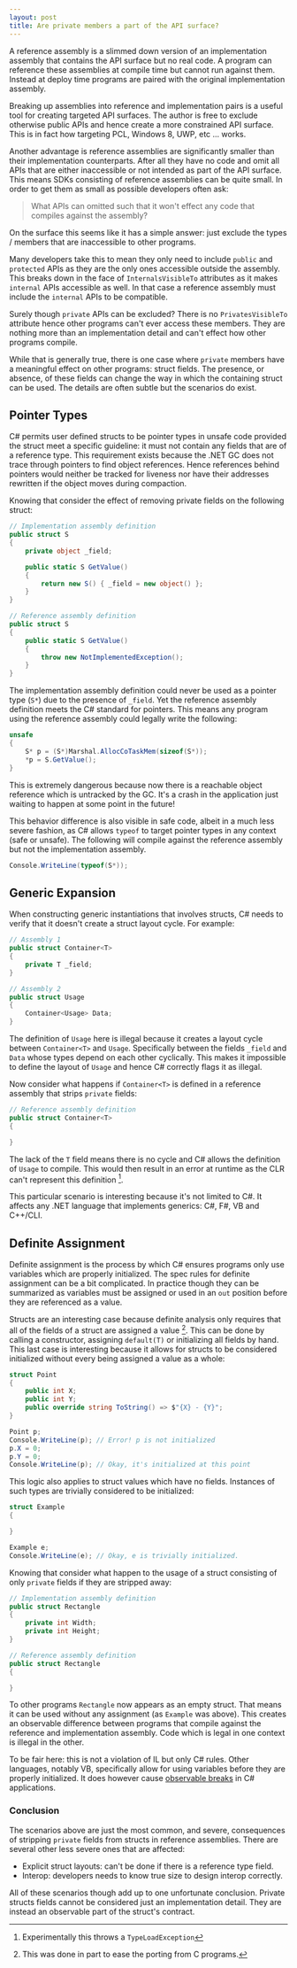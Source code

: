 ```yaml
---
layout: post
title: Are private members a part of the API surface?
---
```


A reference assembly is a slimmed down version of an implementation assembly that contains the API surface but no real code.  A program can reference these assemblies at compile time but cannot run against them.  Instead at deploy time programs are paired with the original implementation assembly.

Breaking up assemblies into reference and implementation pairs is a useful tool for creating targeted API surfaces.  The author is free to exclude otherwise public APIs and hence create a more constrained API surface. This is in fact how targeting PCL, Windows 8, UWP, etc ... works.  

Another advantage is reference assemblies are significantly smaller than their implementation counterparts.  After all they have no code and omit all APIs that are either inaccessible or not intended as part of the API surface.  This means SDKs consisting of reference assemblies can be quite small.  In order to get them as small as possible developers often ask:

> What APIs can omitted such that it won't effect any code that compiles against the assembly?  

On the surface this seems like it has a simple answer: just exclude the types / members that are inaccessible to other programs.

Many developers take this to mean they only need to include `public` and `protected` APIs as they are the only ones accessible outside the assembly.  This breaks down in the face of `InternalsVisibleTo` attributes as it makes `internal` APIs accessible as well.  In that case a reference assembly must include the `internal` APIs to be compatible.

Surely though `private` APIs can be excluded?  There is no `PrivatesVisibleTo` attribute hence other programs can't ever access these members. They are nothing more than an implementation detail and can't effect how other programs compile.

While that is generally true, there is one case where `private` members have a meaningful effect on other programs: struct fields.  The presence, or absence, of these fields can change the way in which the containing struct can be used.  The details are often subtle but the scenarios do exist.

## Pointer Types

C# permits user defined structs to be pointer types in unsafe code provided the struct meet a specific guideline: it must not contain any fields that are of a reference type.  This requirement exists because the .NET GC does not trace through pointers to find object references.  Hence references behind pointers would neither be tracked for liveness nor have their addresses rewritten if the object moves during compaction.

Knowing that consider the effect of removing private fields on the following struct:

``` csharp
// Implementation assembly definition
public struct S
{
    private object _field;

    public static S GetValue()
    {
        return new S() { _field = new object() };
    }
}

// Reference assembly definition
public struct S
{
    public static S GetValue()
    {
        throw new NotImplementedException();
    }
}
```

The implementation assembly definition could never be used as a pointer type (`S*`) due to the presence of `_field`.  Yet the reference assembly definition meets the C# standard for pointers.  This means any program using the reference assembly could legally write the following:

``` csharp
unsafe
{
    S* p = (S*)Marshal.AllocCoTaskMem(sizeof(S*));
    *p = S.GetValue();
}
```

This is extremely dangerous because now there is a reachable object reference which is untracked by the GC.  It's a crash in the application just waiting to happen at some point in the future!

This behavior difference is also visible in safe code, albeit in a much less severe fashion, as C# allows `typeof` to target pointer types in any context (safe or unsafe).  The following will compile against the reference assembly but not the implementation assembly.

``` csharp
Console.WriteLine(typeof(S*));
```

## Generic Expansion

When constructing generic instantiations that involves structs, C# needs to verify that it doesn't create a struct layout cycle.  For example:

``` csharp
// Assembly 1
public struct Container<T>
{
    private T _field;
}

// Assembly 2
public struct Usage
{
    Container<Usage> Data;
}
```

The definition of `Usage` here is illegal because it creates a layout cycle between `Container<T>` and `Usage`.  Specifically between the fields `_field` and `Data` whose types depend on each other cyclically.  This makes it impossible to define the layout of `Usage` and hence C# correctly flags it as illegal.

Now consider what happens if `Container<T>` is defined in a reference assembly that strips `private` fields:

``` csharp
// Reference assembly definition
public struct Container<T>
{

}
```

The lack of the `T` field means there is no cycle and C# allows the definition of `Usage` to compile.  This would then result in an error at runtime as the CLR can't represent this definition [^1].

This particular scenario is interesting because it's not limited to C#.  It affects any .NET language that implements generics: C#, F#, VB and C++/CLI.

## Definite Assignment

Definite assignment is the process by which C# ensures programs only use variables which are properly initialized.  The spec rules for definite assignment can be a bit complicated.  In practice though they can be summarized as variables must be assigned or used in an `out` position before they are referenced as a value.

Structs are an interesting case because definite analysis only requires that all of the fields of a struct are assigned a value [^2].  This can be done by calling a constructor, assigning `default(T)` or initializing all fields by hand. This last case is interesting because it allows for structs to be considered initialized without every being assigned a value as a whole:

``` csharp
struct Point
{
    public int X;
    public int Y;
    public override string ToString() => $"{X} - {Y}";
}

Point p;
Console.WriteLine(p); // Error! p is not initialized
p.X = 0;
p.Y = 0;
Console.WriteLine(p); // Okay, it's initialized at this point
```

This logic also applies to struct values which have no fields.  Instances of such types are trivially considered to be initialized:

``` csharp
struct Example
{

}

Example e;
Console.WriteLine(e); // Okay, e is trivially initialized.
```

Knowing that consider what happen to the usage of a struct consisting of only `private` fields if they are stripped away:

``` csharp
// Implementation assembly definition
public struct Rectangle
{
    private int Width;
    private int Height;
}

// Reference assembly definition
public struct Rectangle
{

}
```

To other programs `Rectangle` now appears as an empty struct.  That means it can be used without any assignment (as `Example` was above).  This creates an observable difference between programs that compile against the reference and implementation assembly.  Code which is legal in one context is illegal in the other.

To be fair here: this is not a violation of IL but only C# rules.  Other languages, notably VB, specifically allow for using variables before they are properly initialized.  It does however cause [observable breaks](https://github.com/dotnet/roslyn/issues/8410) in C# applications.

### Conclusion

The scenarios above are just the most common, and severe, consequences of stripping `private` fields from structs in reference assemblies.  There are several other less severe ones that are affected:

- Explicit struct layouts: can't be done if there is a reference type field.
- Interop: developers needs to know true size to design interop correctly.

All of these scenarios though add up to one unfortunate conclusion.  Private structs fields cannot be considered just an implementation detail.  They are instead an observable part of the struct's contract.  

[^1]: Experimentally this throws a `TypeLoadException`
[^2]: This was done in part to ease the porting from C programs.
